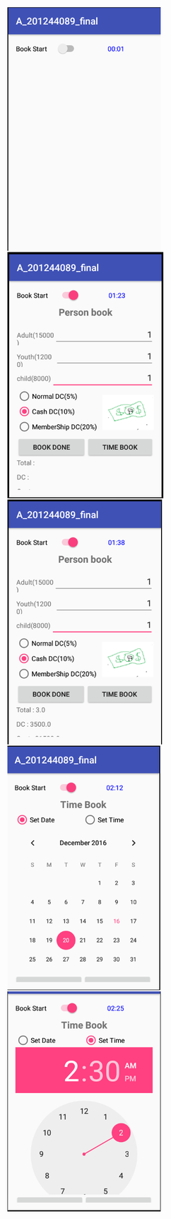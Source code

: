 <img src="https://github.com/201244089/A_201244089_Final/blob/master/1.PNG?raw=true">
<img src="https://github.com/201244089/A_201244089_Final/blob/master/2.PNG?raw=true">
<img src="https://github.com/201244089/A_201244089_Final/blob/master/3.PNG?raw=true">
<img src="https://github.com/201244089/A_201244089_Final/blob/master/4.PNG?raw=true">
<img src="https://github.com/201244089/A_201244089_Final/blob/master/5.PNG?raw=true">
